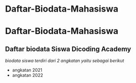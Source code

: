 # Daftar-Biodata-Mahasiswa
Daftar-Biodata-Mahasiswa
=
Daftar biodata Siswa Dicoding Academy
--
*biodata siswa terdiri dari 2 angkatan yaitu sebagai berikut*
- angkatan 2021
- angkatan 2022
